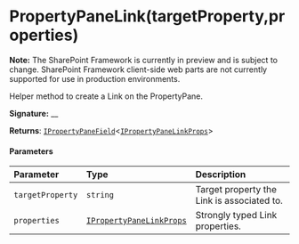 # PropertyPaneLink(targetProperty,properties)
**Note:** The SharePoint Framework is currently in preview and is subject to change. SharePoint Framework client-side web parts are not currently supported for use in production environments.



Helper method to create a Link on the PropertyPane.

**Signature:** __

**Returns**: [`IPropertyPaneField`](../../sp-webpart-base/interface/ipropertypanefield.md)<[`IPropertyPaneLinkProps`](../../sp-webpart-base/interface/ipropertypanelinkprops.md)>





#### Parameters


| Parameter	   | Type    | Description |
|:-------------|:---------------|:------------|
| `targetProperty`    | `string` | Target property the Link is associated to. |
| `properties`    | [`IPropertyPaneLinkProps`](../../sp-webpart-base/interface/ipropertypanelinkprops.md) | Strongly typed Link properties. |



